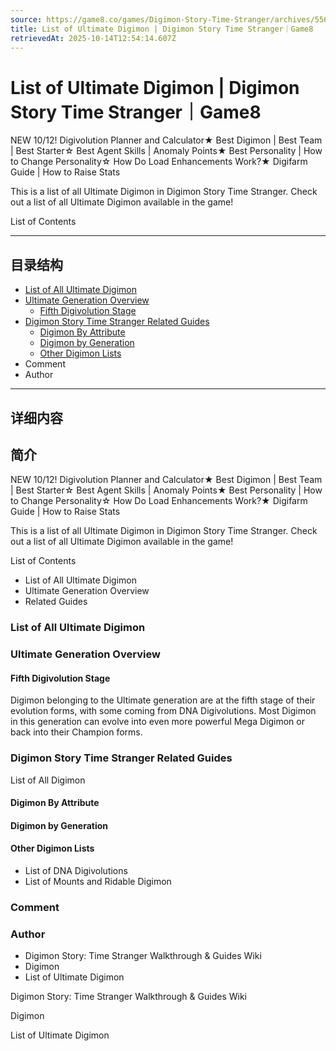 ```yaml
---
source: https://game8.co/games/Digimon-Story-Time-Stranger/archives/556274
title: List of Ultimate Digimon | Digimon Story Time Stranger｜Game8
retrievedAt: 2025-10-14T12:54:14.607Z
---
```


# List of Ultimate Digimon | Digimon Story Time Stranger｜Game8

NEW 10/12! Digivolution Planner and Calculator★ Best Digimon | Best Team | Best Starter☆ Best Agent Skills | Anomaly Points★ Best Personality | How to Change Personality☆ How Do Load Enhancements Work?★ Digifarm Guide | How to Raise Stats

This is a list of all Ultimate Digimon in Digimon Story Time Stranger. Check out a list of all Ultimate Digimon available in the game!

List of Contents

---

## 目录结构

  - [List of All Ultimate Digimon](#hl_1)
  - [Ultimate Generation Overview](#hl_2)
    - [Fifth Digivolution Stage](#hm_1)
  - [Digimon Story Time Stranger Related Guides](#hl_3)
    - [Digimon By Attribute](#hm_2)
    - [Digimon by Generation](#hm_3)
    - [Other Digimon Lists](#hm_4)
  - Comment
  - Author

---

## 详细内容

## 简介

NEW 10/12! Digivolution Planner and Calculator★ Best Digimon | Best Team | Best Starter☆ Best Agent Skills | Anomaly Points★ Best Personality | How to Change Personality☆ How Do Load Enhancements Work?★ Digifarm Guide | How to Raise Stats

This is a list of all Ultimate Digimon in Digimon Story Time Stranger. Check out a list of all Ultimate Digimon available in the game!

List of Contents

- List of All Ultimate Digimon
- Ultimate Generation Overview
- Related Guides

### List of All Ultimate Digimon



### Ultimate Generation Overview



#### Fifth Digivolution Stage

Digimon belonging to the Ultimate generation are at the fifth stage of their evolution forms, with some coming from DNA Digivolutions. Most Digimon in this generation can evolve into even more powerful Mega Digimon or back into their Champion forms.

### Digimon Story Time Stranger Related Guides

List of All Digimon

#### Digimon By Attribute



#### Digimon by Generation



#### Other Digimon Lists

- List of DNA Digivolutions
- List of Mounts and Ridable Digimon

### Comment



### Author

- Digimon Story: Time Stranger Walkthrough & Guides Wiki
- Digimon
- List of Ultimate Digimon

Digimon Story: Time Stranger Walkthrough & Guides Wiki

Digimon

List of Ultimate Digimon
